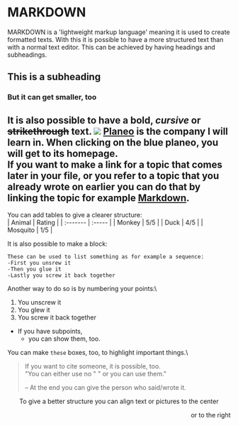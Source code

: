 # MARKDOWN
MARKDOWN is a 'lightweight markup language' meaning it is used to create formatted texts. With this it is possible to have a more structured text than with a normal text editor. This can be achieved by having headings and subheadings.
## This is a subheading
### But it can get smaller, too
It is also possible to have a **bold**, _cursive_ or ~~strikethrough~~ text.
<img src="/home/marco/Documents/Planeo_Hauptlogo.png"/></img>
[Planeo](https://www.planeo.de/) is the company I will learn in. When clicking on the blue planeo, you will get to its homepage.\
If you want to make a link for a topic that comes later in your file, or you refer to a topic that you already wrote on earlier you can do that by linking the topic for example [Markdown](#markdown).
---
You can add tables to give a clearer structure:\
| Animal   | Rating |
| :------- | :----- |
| Monkey   | 5/5    |
| Duck     | 4/5    |
| Mosquito | 1/5    |

It is also possible to make a block:
```
These can be used to list something as for example a sequence:
-First you unsrew it
-Then you glue it
-Lastly you screw it back together
```
Another way to do so is by numbering your points:\
1. You unscrew it
2. You glew it
3. You screw it back together

- If you have subpoints,
  - you can show them, too.

You can make `these` boxes, too, to highlight important things.\
> If you want to cite someone, it is possible, too.\
> "You can either use no " " or you can use them."
> 
> – At the end you can give the person who said/wrote it.

<p align="center">
To give a better structure you can align text or pictures to the center
</p>
<p align="right">
or to the right
</p>